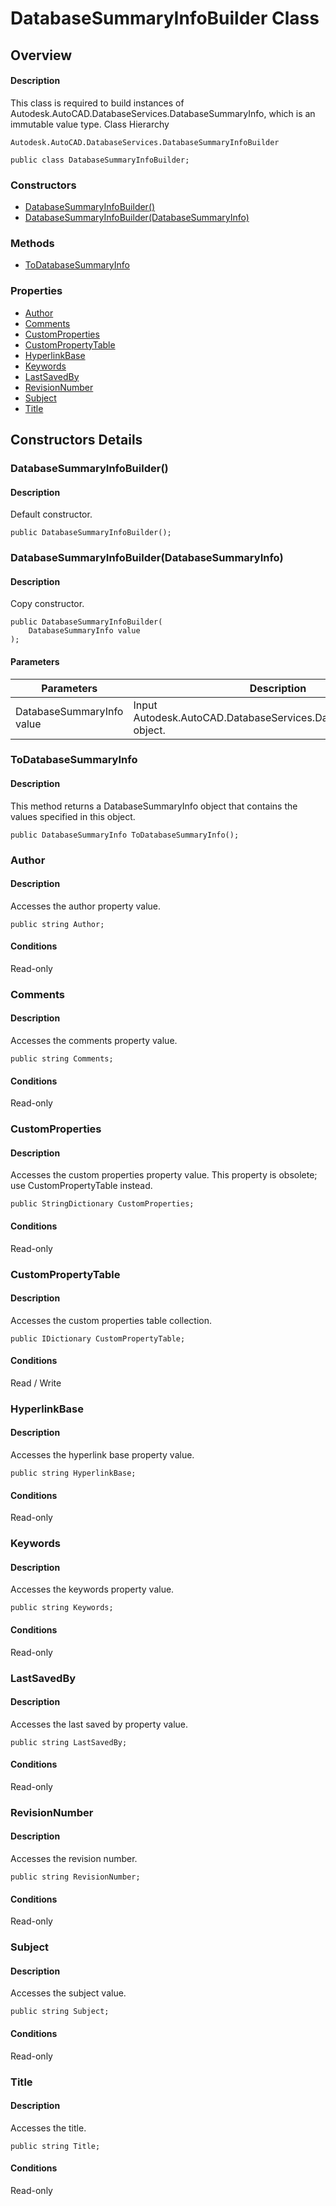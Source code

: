 # DatabaseSummaryInfoBuilder Class

## Overview

#### Description
This class is required to build instances of Autodesk.AutoCAD.DatabaseServices.DatabaseSummaryInfo, which is an immutable value type.
Class Hierarchy
```text
Autodesk.AutoCAD.DatabaseServices.DatabaseSummaryInfoBuilder
```

```text
public class DatabaseSummaryInfoBuilder;
```

### Constructors

- [DatabaseSummaryInfoBuilder()](#databasesummaryinfobuilder())
- [DatabaseSummaryInfoBuilder(DatabaseSummaryInfo)](#databasesummaryinfobuilder(databasesummaryinfo))

### Methods

- [ToDatabaseSummaryInfo](#todatabasesummaryinfo)

### Properties

- [Author](#author)
- [Comments](#comments)
- [CustomProperties](#customproperties)
- [CustomPropertyTable](#custompropertytable)
- [HyperlinkBase](#hyperlinkbase)
- [Keywords](#keywords)
- [LastSavedBy](#lastsavedby)
- [RevisionNumber](#revisionnumber)
- [Subject](#subject)
- [Title](#title)


## Constructors Details

### DatabaseSummaryInfoBuilder()

#### Description
Default constructor.
```text
public DatabaseSummaryInfoBuilder();
```

### DatabaseSummaryInfoBuilder(DatabaseSummaryInfo)

#### Description
Copy constructor.
```text
public DatabaseSummaryInfoBuilder(
    DatabaseSummaryInfo value
);
```

#### Parameters

| Parameters | Description |
| --- | --- |
| DatabaseSummaryInfo value | Input Autodesk.AutoCAD.DatabaseServices.DatabaseSummaryInfo object. |

### ToDatabaseSummaryInfo

#### Description
This method returns a DatabaseSummaryInfo object that contains the values specified in this object.
```text
public DatabaseSummaryInfo ToDatabaseSummaryInfo();
```

### Author

#### Description
Accesses the author property value.
```text
public string Author;
```

#### Conditions
Read-only
### Comments

#### Description
Accesses the comments property value.
```text
public string Comments;
```

#### Conditions
Read-only
### CustomProperties

#### Description
Accesses the custom properties property value. 
This property is obsolete; use CustomPropertyTable instead.
```text
public StringDictionary CustomProperties;
```

#### Conditions
Read-only
### CustomPropertyTable

#### Description
Accesses the custom properties table collection.
```text
public IDictionary CustomPropertyTable;
```

#### Conditions
Read / Write
### HyperlinkBase

#### Description
Accesses the hyperlink base property value.
```text
public string HyperlinkBase;
```

#### Conditions
Read-only
### Keywords

#### Description
Accesses the keywords property value.
```text
public string Keywords;
```

#### Conditions
Read-only
### LastSavedBy

#### Description
Accesses the last saved by property value.
```text
public string LastSavedBy;
```

#### Conditions
Read-only
### RevisionNumber

#### Description
Accesses the revision number.
```text
public string RevisionNumber;
```

#### Conditions
Read-only
### Subject

#### Description
Accesses the subject value.
```text
public string Subject;
```

#### Conditions
Read-only
### Title

#### Description
Accesses the title.
```text
public string Title;
```

#### Conditions
Read-only